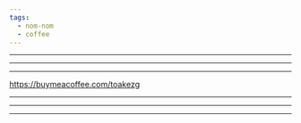 ```yaml
---
tags:
  - nom-nom
  - coffee
---
```


___
___
___
  
https://buymeacoffee.com/toakezg

____
___
____
